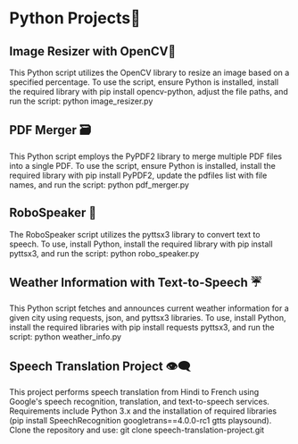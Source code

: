 # Python Projects🐍

## Image Resizer with OpenCV📱
This Python script utilizes the OpenCV library to resize an image based on a specified percentage. To use the script, ensure Python is installed, install the required library with pip install opencv-python, adjust the file paths, and run the script:
python image_resizer.py

## PDF Merger 🗃️
This Python script employs the PyPDF2 library to merge multiple PDF files into a single PDF. To use the script, ensure Python is installed, install the required library with pip install PyPDF2, update the pdfiles list with file names, and run the script:
python pdf_merger.py

## RoboSpeaker 🤖
The RoboSpeaker script utilizes the pyttsx3 library to convert text to speech. To use, install Python, install the required library with pip install pyttsx3, and run the script:
python robo_speaker.py

## Weather Information with Text-to-Speech ☔
This Python script fetches and announces current weather information for a given city using requests, json, and pyttsx3 libraries. To use, install Python, install the required libraries with pip install requests pyttsx3, and run the script:
python weather_info.py

## Speech Translation Project 👁️‍🗨️
This project performs speech translation from Hindi to French using Google's speech recognition, translation, and text-to-speech services. Requirements include Python 3.x and the installation of required libraries (pip install SpeechRecognition googletrans==4.0.0-rc1 gtts playsound). Clone the repository and use:
git clone speech-translation-project.git


